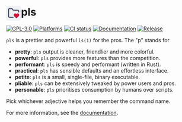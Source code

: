 # <img src="https://raw.githubusercontent.com/pls-rs/.github/main/profile/readme_assets/logo.png" height="40" width="40" align="left"> pls

<a href="https://github.com/pls-rs/pls/blob/main/LICENSE"><img src="https://img.shields.io/github/license/pls-rs/pls?logo=gnu" alt="GPL-3.0"/></a>
<a href="https://pypi.org/project/pls/"><img src="https://img.shields.io/badge/platforms-macOS,_Linux-blue" alt="Platforms"/></a>
<a href="https://github.com/pls-rs/pls/actions/workflows/ci.yml"><img src="https://github.com/pls-rs/pls/actions/workflows/ci.yml/badge.svg" alt="CI status"/></a>
<a href="https://pls.cli.rs/"><img src="https://img.shields.io/badge/docs-pls.cli.rs-blue" alt="Documentation"/></a>
<a href="https://pls.cli.rs/guides/get_started"><img src="https://img.shields.io/github/v/tag/pls-rs/pls?label=rel" alt="Release"/></a>

`pls` is a prettier and powerful `ls(1)` for the pros. The "p" stands for

- **pretty**: `pls` output is cleaner, friendlier and more colorful.
- **powerful**: `pls` provides more features than the competition.
- **performant**: `pls` is speedy and performant (written in Rust).
- **practical**: `pls` has sensible defaults and an effortless interface.
- **petite**: `pls` is a small, single-file, binary executable.
- **pliable**: `pls` can be extensively tweaked by power users and pros.
- **personable**: `pls` prioritises consumption by humans over scripts.

Pick whichever adjective helps you remember the command name.

For more information, see the [documentation](https://pls.cli.rs/).
